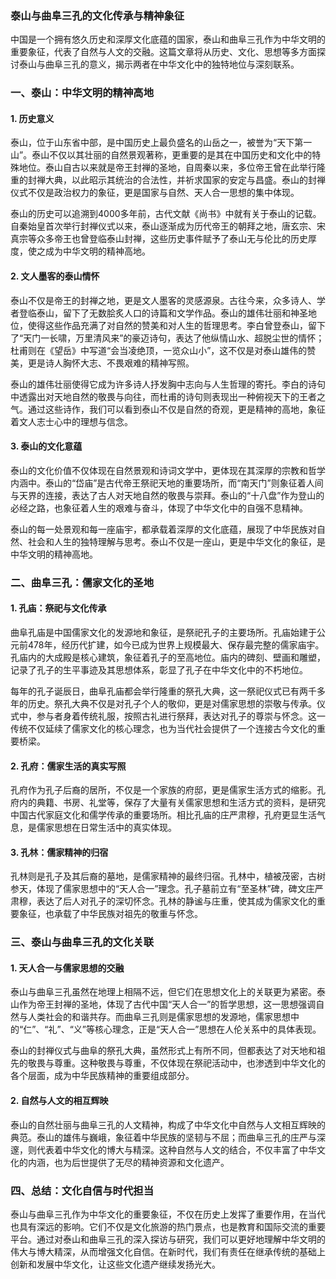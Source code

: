### 泰山与曲阜三孔的文化传承与精神象征

中国是一个拥有悠久历史和深厚文化底蕴的国家，泰山和曲阜三孔作为中华文明的重要象征，代表了自然与人文的交融。这篇文章将从历史、文化、思想等多方面探讨泰山与曲阜三孔的意义，揭示两者在中华文化中的独特地位与深刻联系。

### 一、泰山：中华文明的精神高地

#### 1. 历史意义

泰山，位于山东省中部，是中国历史上最负盛名的山岳之一，被誉为“天下第一山”。泰山不仅以其壮丽的自然景观著称，更重要的是其在中国历史和文化中的特殊地位。泰山自古以来就是帝王封禅的圣地，自周秦以来，多位帝王曾在此举行隆重的封禅大典，以此昭示其统治的合法性，并祈求国家的安定与昌盛。泰山的封禅仪式不仅是政治权力的象征，更是国家与自然、天人合一思想的集中体现。

泰山的历史可以追溯到4000多年前，古代文献《尚书》中就有关于泰山的记载。自秦始皇首次举行封禅仪式以来，泰山逐渐成为历代帝王的朝拜之地，唐玄宗、宋真宗等众多帝王也曾登临泰山封禅，这些历史事件赋予了泰山无与伦比的历史厚度，使之成为中华文明的精神高地。

#### 2. 文人墨客的泰山情怀

泰山不仅是帝王的封禅之地，更是文人墨客的灵感源泉。古往今来，众多诗人、学者登临泰山，留下了无数脍炙人口的诗篇和文学作品。泰山的雄伟壮丽和神圣地位，使得这些作品充满了对自然的赞美和对人生的哲理思考。李白曾登泰山，留下了“天门一长啸，万里清风来”的豪迈诗句，表达了他纵情山水、超脱尘世的情怀；杜甫则在《望岳》中写道“会当凌绝顶，一览众山小”，这不仅是对泰山雄伟的赞美，更是诗人胸怀大志、不畏艰难的精神写照。

泰山的雄伟壮丽使得它成为许多诗人抒发胸中志向与人生哲理的寄托。李白的诗句中透露出对天地自然的敬畏与向往，而杜甫的诗句则表现出一种俯视天下的王者之气。通过这些诗作，我们可以看到泰山不仅是自然的奇观，更是精神的高地，象征着文人志士心中的理想与信念。

#### 3. 泰山的文化意蕴

泰山的文化价值不仅体现在自然景观和诗词文学中，更体现在其深厚的宗教和哲学内涵中。泰山的“岱庙”是古代帝王祭祀天地的重要场所，而“南天门”则象征着人间与天界的连接，表达了古人对天地自然的敬畏与崇拜。泰山的“十八盘”作为登山的必经之路，也象征着人生的艰难与奋斗，体现了中华文化中的自强不息精神。

泰山的每一处景观和每一座庙宇，都承载着深厚的文化底蕴，展现了中华民族对自然、社会和人生的独特理解与思考。泰山不仅是一座山，更是中华文化的象征，是中华文明的精神高地。

### 二、曲阜三孔：儒家文化的圣地

#### 1. 孔庙：祭祀与文化传承

曲阜孔庙是中国儒家文化的发源地和象征，是祭祀孔子的主要场所。孔庙始建于公元前478年，经历代扩建，如今已成为世界上规模最大、保存最完整的儒家庙宇。孔庙内的大成殿是核心建筑，象征着孔子的至高地位。庙内的碑刻、壁画和雕塑，记录了孔子的生平事迹及其思想体系，彰显了孔子在中华文化中的不朽地位。

每年的孔子诞辰日，曲阜孔庙都会举行隆重的祭孔大典，这一祭祀仪式已有两千多年的历史。祭孔大典不仅是对孔子个人的敬仰，更是对儒家思想的崇敬与传承。仪式中，参与者身着传统礼服，按照古礼进行祭拜，表达对孔子的尊崇与怀念。这一传统不仅延续了儒家文化的核心理念，也为当代社会提供了一个连接古今文化的重要桥梁。

#### 2. 孔府：儒家生活的真实写照

孔府作为孔子后裔的居所，不仅是一个家族的府邸，更是儒家生活方式的缩影。孔府内的典籍、书房、礼堂等，保存了大量有关儒家思想和生活方式的资料，是研究中国古代家庭文化和儒学传承的重要场所。相比孔庙的庄严肃穆，孔府更显生活气息，是儒家思想在日常生活中的真实体现。

#### 3. 孔林：儒家精神的归宿

孔林则是孔子及其后裔的墓地，是儒家精神的最终归宿。孔林中，植被茂密，古树参天，体现了儒家思想中的“天人合一”理念。孔子墓前立有“至圣林”碑，碑文庄严肃穆，表达了后人对孔子的深切怀念。孔林的静谧与庄重，使其成为儒家文化的重要象征，也承载了中华民族对祖先的敬重与怀念。

### 三、泰山与曲阜三孔的文化关联

#### 1. 天人合一与儒家思想的交融

泰山与曲阜三孔虽然在地理上相隔不远，但它们在思想文化上的关联更为紧密。泰山作为帝王封禅的圣地，体现了古代中国“天人合一”的哲学思想，这一思想强调自然与人类社会的和谐共存。而曲阜三孔则是儒家思想的发源地，儒家思想中的“仁”、“礼”、“义”等核心理念，正是“天人合一”思想在人伦关系中的具体表现。

泰山的封禅仪式与曲阜的祭孔大典，虽然形式上有所不同，但都表达了对天地和祖先的敬畏与尊重。这种敬畏与尊重，不仅体现在祭祀活动中，也渗透到中华文化的各个层面，成为中华民族精神的重要组成部分。

#### 2. 自然与人文的相互辉映

泰山的自然壮丽与曲阜三孔的人文精神，构成了中华文化中自然与人文相互辉映的典范。泰山的雄伟与巍峨，象征着中华民族的坚韧与不屈；而曲阜三孔的庄严与深邃，则代表着中华文化的博大与精深。这种自然与人文的结合，不仅丰富了中华文化的内涵，也为后世提供了无尽的精神资源和文化遗产。

### 四、总结：文化自信与时代担当

泰山与曲阜三孔作为中华文化的重要象征，不仅在历史上发挥了重要作用，在当代也具有深远的影响。它们不仅是文化旅游的热门景点，也是教育和国际交流的重要平台。通过对泰山和曲阜三孔的深入探访与研究，我们可以更好地理解中华文明的伟大与博大精深，从而增强文化自信。在新时代，我们有责任在继承传统的基础上创新和发展中华文化，让这些文化遗产继续发扬光大。